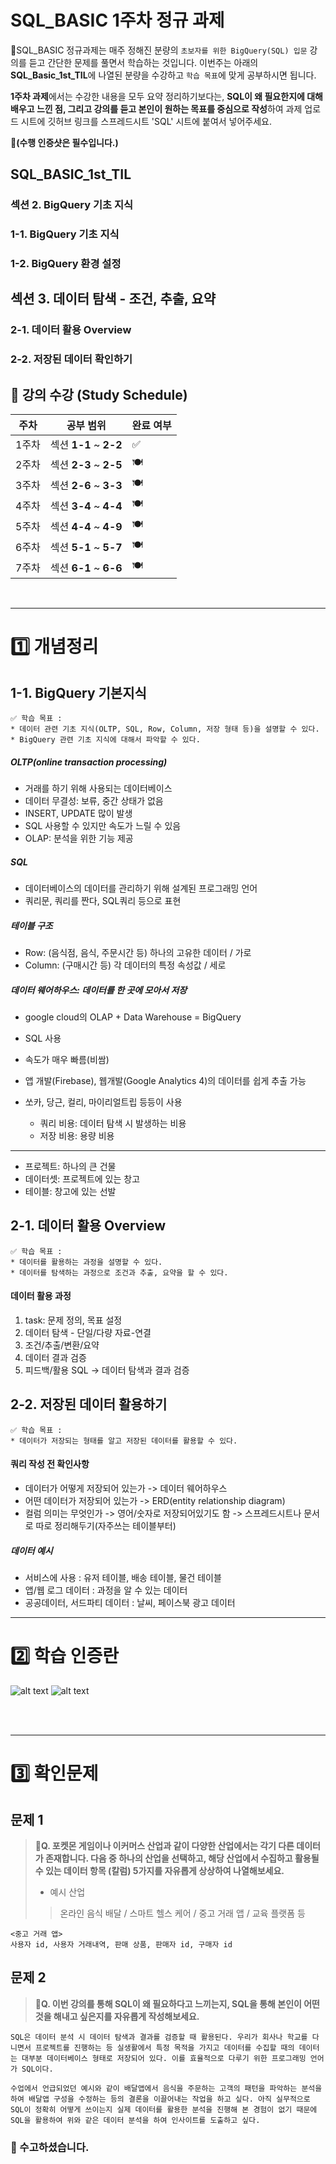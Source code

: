# SQL_BASIC 1주차 정규 과제 

📌SQL_BASIC 정규과제는 매주 정해진 분량의 `초보자를 위한 BigQuery(SQL) 입문` 강의를 듣고 간단한 문제를 풀면서 학습하는 것입니다. 이번주는 아래의 **SQL_Basic_1st_TIL**에 나열된 분량을 수강하고 `학습 목표`에 맞게 공부하시면 됩니다.

**1주차 과제**에서는 수강한 내용을 모두 요약 정리하기보다는, **SQL이 왜 필요한지에 대해 배우고 느낀 점, 그리고 강의를 듣고 본인이 원하는 목표를 중심으로 작성**하여 과제 업로드 시트에 깃허브 링크를 스프레드시트 'SQL' 시트에 붙여서 넣어주세요. 

**👀(수행 인증샷은 필수입니다.)** 

## SQL_BASIC_1st_TIL

### 섹션 2. BigQuery 기초 지식

### 1-1. BigQuery 기초 지식

### 1-2. BigQuery 환경 설정

## 섹션 3. 데이터 탐색 - 조건, 추출, 요약

### 2-1. 데이터 활용 Overview 

### 2-2. 저장된 데이터 확인하기

## 🏁 강의 수강 (Study Schedule)

| 주차  | 공부 범위              | 완료 여부 |
| ----- | ---------------------- | --------- |
| 1주차 | 섹션 **1-1** ~ **2-2** | ✅         |
| 2주차 | 섹션 **2-3** ~ **2-5** | 🍽️         |
| 3주차 | 섹션 **2-6** ~ **3-3** | 🍽️         |
| 4주차 | 섹션 **3-4** ~ **4-4** | 🍽️         |
| 5주차 | 섹션 **4-4** ~ **4-9** | 🍽️         |
| 6주차 | 섹션 **5-1** ~ **5-7** | 🍽️         |
| 7주차 | 섹션 **6-1** ~ **6-6** | 🍽️         |


<br>

<!-- 여기까진 그대로 둬 주세요-->

---

# 1️⃣ 개념정리 
<!-- 강의 수강 이후에 아래의 학습 목표에 맞게 개념을 자유롭게 정리해주세요.-->
## 1-1. BigQuery 기본지식

~~~
✅ 학습 목표 :
* 데이터 관련 기초 지식(OLTP, SQL, Row, Column, 저장 형태 등)을 설명할 수 있다. 
* BigQuery 관련 기초 지식에 대해서 파악할 수 있다. 
~~~

<!-- 새롭게 배운 내용을 자유롭게 정리해주세요.-->
##### OLTP(online transaction processing)
- 거래를 하기 위해 사용되는 데이터베이스 
- 데이터 무결성: 보류, 중간 상태가 없음 
- INSERT, UPDATE 많이 발생 
- SQL 사용할 수 있지만 속도가 느릴 수 있음
- OLAP: 분석을 위한 기능 제공

##### SQL
- 데이터베이스의 데이터를 관리하기 위해 설계된 프로그래밍 언어
- 쿼리문, 쿼리를 짠다, SQL쿼리 등으로 표현

##### 테이블 구조
- Row: (음식점, 음식, 주문시간 등) 하나의 고유한 데이터 / 가로
- Column: (구매시간 등) 각 데이터의 특정 속성값 / 세로

##### 데이터 웨어하우스: 데이터를 한 곳에 모아서 저장
- google cloud의 OLAP + Data Warehouse = BigQuery
- SQL 사용
- 속도가 매우 빠름(비쌈)
- 앱 개발(Firebase), 웹개발(Google Analytics 4)의 데이터를 쉽게 추출 가능
- 쏘카, 당근, 컬리, 마이리얼트립 등등이 사용

    - 쿼리 비용: 데이터 탐색 시 발생하는 비용
    - 저장 비용: 용량 비용
___
- 프로젝트: 하나의 큰 건물
- 데이터셋: 프로젝트에 있는 창고
- 테이블: 창고에 있는 선발


## 2-1. 데이터 활용 Overview

~~~
✅ 학습 목표 :
* 데이터를 활용하는 과정을 설명할 수 있다.
* 데이터를 탐색하는 과정으로 조건과 추출, 요약을 할 수 있다. 
~~~

<!-- 새롭게 배운 내용을 자유롭게 정리해주세요.-->
#### 데이터 활용 과정
1. task: 문제 정의, 목표 설정
2. 데이터 탐색 - 단일/다량 자료-연결
3. 조건/추출/변환/요약
4. 데이터 결과 검증
5. 피드백/활용
SQL -> 데이터 탐색과 결과 검증


## 2-2. 저장된 데이터 활용하기

~~~
✅ 학습 목표 :
* 데이터가 저장되는 형태를 알고 저장된 데이터를 활용할 수 있다. 
~~~



<!-- 새롭게 배운 내용을 자유롭게 정리해주세요.-->
#### 쿼리 작성 전 확인사항
- 데이터가 어떻게 저장되어 있는가 -> 데이터 웨어하우스
- 어떤 데이터가 저장되어 있는가 -> ERD(entity relationship diagram)
- 컬럼 의미는 무엇인가 -> 영어/숫자로 저장되어있기도 함 -> 스프레드시트나 문서로 따로 정리해두기(자주쓰는 테이블부터)

##### 데이터 예시
- 서비스에 사용 : 유저 테이블, 배송 테이블, 물건 테이블
- 앱/웹 로그 데이터 : 과정을 알 수 있는 데이터
- 공공데이터, 서드파티 데이터 : 날씨, 페이스북 광고 데이터




---
# 2️⃣ 학습 인증란
![alt text](IMG_7843.jpeg)
![alt text](IMG_7845.jpeg)


<br>
<br>

---

# 3️⃣ 확인문제

## 문제 1

> **🧚Q. 포켓몬 게임이나 이커머스 산업과 같이 다양한 산업에서는 각기 다른 데이터가 존재합니다. 다음 중 하나의 산업을 선택하고, 해당 산업에서 수집하고 활용될 수 있는 데이터 항목 (칼럼) 5가지를 자유롭게 상상하여 나열해보세요.**
>
> - 예시 산업 
>
> >  온라인 음식 배달 / 스마트 헬스 케어 / 중고 거래 앱 / 교육 플랫폼 등 

<!--현실과 데이터 분석의 연결 고리를 상상하고, 데이터를 저장하는 형태를 활용하는 문제입니다. -->

<!--학습한 개념을 활용하여 자유롭게 설명해 보세요. 구체적인 예시를 들어 설명하면 더욱 좋습니다.-->

~~~
<중고 거래 앱>
사용자 id, 사용자 거래내역, 판매 상품, 판매자 id, 구매자 id
~~~



## 문제 2

> **🧚Q. 이번 강의를 통해 SQL이 왜 필요하다고 느끼는지, SQL을 통해 본인이 어떤 것을 해내고 싶은지를 자유롭게 작성해보세요.**

~~~
SQL은 데이터 분석 시 데이터 탐색과 결과를 검증할 때 활용된다. 우리가 회사나 학교를 다니면서 프로젝트를 진행하는 등 실생활에서 특정 목적을 가지고 데이터를 수집할 때의 데이터는 대부분 데이터베이스 형태로 저장되어 있다. 이를 효율적으로 다루기 위한 프로그래밍 언어가 SQL이다. 

수업에서 언급되었던 예시와 같이 배달앱에서 음식을 주문하는 고객의 패턴을 파악하는 분석을 하여 배달앱 구성을 수정하는 등의 결론을 이끌어내는 작업을 하고 싶다. 아직 실무적으로 SQL이 정확히 어떻게 쓰이는지 실제 데이터를 활용한 분석을 진행해 본 경험이 없기 때문에 SQL을 활용하여 위와 같은 데이터 분석을 하여 인사이트를 도출하고 싶다. 
~~~



### 🎉 수고하셨습니다.







